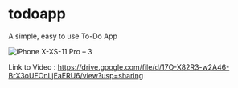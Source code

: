 # todoapp

A simple, easy to use To-Do App

![iPhone X-XS-11 Pro – 3](https://user-images.githubusercontent.com/43380701/89055007-5347ba00-d377-11ea-9db5-8974913ab1f8.png)

Link to Video : https://drive.google.com/file/d/17O-X82R3-w2A46-BrX3oUFOnLjEaERU6/view?usp=sharing
